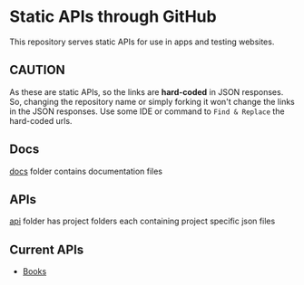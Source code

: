 # Static APIs through GitHub
This repository serves static APIs for use in apps and testing websites.

## **CAUTION**
As these are static APIs, so the links are **hard-coded** in JSON responses. So, changing the repository name or simply forking it won't change the links in the JSON responses. Use some IDE or command to `Find & Replace` the hard-coded urls.

## Docs
[docs](./docs) folder contains documentation files

## APIs
[api](./api) folder has project folders each containing project specific json files

## Current APIs
* [Books](https://raw.githubusercontent.com/rowburst/static-api-at-rowburst/master/api/books/book.json)

